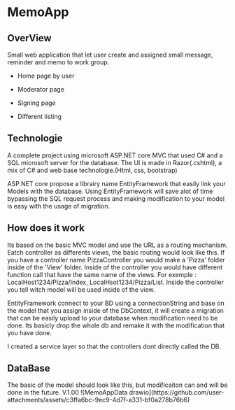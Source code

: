 <h1>MemoApp</h1>
<h2>OverView</h2>
<p>Small web application that let user create and assigned small message, reminder and memo to work group.</p>

- Home page by user

- Moderator page
  
- Signing page

- Different listing

<h2>Technologie</h2>
<p>A complete project using microsoft ASP.NET core MVC that used C# and a SQL microsoft server for the database. The UI is made in Razor(.cshtml), a mix of C# and web base technologie.(Html, css, bootstrap)</p>
<p>ASP.NET core propose a librairy name EntityFramework that easily link your Models with the database. Using EntityFramework will save alot of time bypassing the SQL request process and making modification to your model is easy with the usage of migration.</p>

<h2>How does it work</h2>
<p>Its based on the basic MVC model and use the URL as a routing mechanism. Eatch controller as differents views, the basic routing would look like this. If you have a controller name PizzaController you would make a 'Pizza' folder inside of the 'View' folder. Inside of the controller you would have different function call that have the same name of the views. For exemple : LocalHost1234/Pizza/Index, LocalHsot1234/Pizza/List. Inside the controller you tell witch model will be used inside of the view.</p>
<p>EntityFramework connect to your BD using a connectionString and base on the model that you assign inside of the DbContext, it will create a migration that can be easily upload to your database when modification need to be done. Its basicly drop the whole db and remake it with the modification that you have done.</p>
<p>I created a service layer so that the controllers dont directly called the DB.</p>

<h2>DataBase</h2>
The basic of the model should look like this, but modificaiton can and will be done in the future.
V.1.00
![MemoAppData drawio](https://github.com/user-attachments/assets/c3ffa6bc-9ec9-4d7f-a331-bf0a278b76b6)
